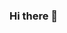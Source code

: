 ### Hi there 👋

<!--
**WACHIURI001/WACHIURI001** is a ✨ _special_ ✨ repository because its `README.md` (this file) appears on your GitHub profile.

Here are some ideas to get you started:

- 🔭 I’m currently working on web design including UX design and data analysis 
- 🌱 I’m currently learning data science
- 👯 I’m looking to collaborate on design and data science projects
- 🤔 I’m looking for help with ...
- 💬 Ask me about UX/UI design, web development and data analysis
- 📫 How to reach me:samuelwachiuri95@gmail.com
- 😄 Pronouns:He
- ⚡ Fun fact:Donkeys can die when they are being transported due to over excitment
-->
